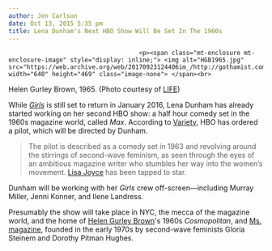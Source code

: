 ```yaml
---
author: Jen Carlson
date: Oct 13, 2015 5:35 pm
title: Lena Dunham's Next HBO Show Will Be Set In The 1960s
---
```


	
										<p><span class="mt-enclosure mt-enclosure-image" style="display: inline;"> <img alt="HGB1965.jpg" src="https://web.archive.org/web/20170923124406im_/http://gothamist.com/attachments/arts_jen/HGB1965.jpg" width="640" height="469" class="image-none"> </span><br>
<span class="photo_caption">Helen Gurley Brown, 1965. (Photo courtesy of <a href="https://web.archive.org/web/20170923124406/https://www.google.com/culturalinstitute/u/0/asset-viewer/helen-gurley-brown/2wGOQCa5Zwm2bg">LIFE</a>)</span></p>

<p>While <a href="gothamist.com/2015/01/12/to_all_the_girls.php"><em>Girls</em></a> is still set to return in January 2016, Lena Dunham has already started working on her second HBO show: a half hour comedy set in the 1960s magazine world, called <em>Max</em>. According to <a href="https://web.archive.org/web/20170923124406/http://variety.com/2015/tv/news/hbo-max-series-lena-dunham-lisa-joyce-magazine-comedy-1201617081/">Variety</a>, HBO has ordered a pilot, which will be directed by Dunham. </p>

<blockquote>The pilot is described as a comedy set in 1963 and revolving around the stirrings of second-wave feminism, as seen through the eyes of an ambitious magazine writer who stumbles her way into the women&#x2019;s movement. <a href="https://web.archive.org/web/20170923124406/http://www.imdb.com/name/nm2436809/">Lisa Joyce</a> has been tapped to star.</blockquote>

<p>Dunham will be working with her <em>Girls</em> crew off-screen&#x2014;including Murray Miller, Jenni Konner, and Ilene Landress. </p>

<p>Presumably the show will take place in NYC, the mecca of the magazine world, and the home of <a href="https://web.archive.org/web/20170923124406/http://www.nytimes.com/2012/08/14/business/media/helen-gurley-brown-who-gave-cosmopolitan-its-purr-is-dead-at-90.html">Helen Gurley Brown</a>&apos;s 1960s <em>Cosmopolitan</em>, and <a href="https://web.archive.org/web/20170923124406/http://www.msmagazine.com/about.asp">Ms. magazine</a>, founded in the early 1970s by second-wave feminists Gloria Steinem and Dorothy Pitman Hughes.</p>					
										
									
				